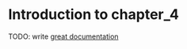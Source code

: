 # Introduction to chapter_4

TODO: write [great documentation](http://jacobian.org/writing/what-to-write/)
